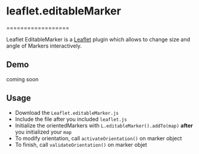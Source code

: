 # leaflet.editableMarker
==================

Leaflet EditableMarker is a [Leaflet](http://leafletjs.com/) plugin which allows to change size and angle of Markers interactively.

Demo
----

coming soon

Usage
-----

  * Download the `Leaflet.editableMarker.js`
  * Include the file after you included `leaflet.js` 
  * Initialize the orientedMarkers with `L.editableMarker().addTo(map)` **after** you initialized your `map`
  * To modify orientation, call `activateOrientation()` on marker object
  * To finish, call `validateOrientation()` on marker objet
